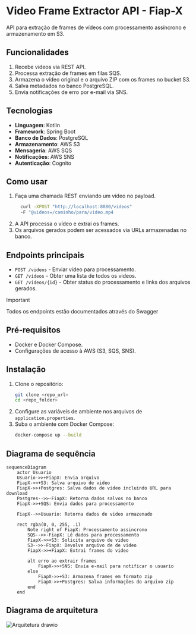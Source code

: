 # Video Frame Extractor API - Fiap-X

API para extração de frames de vídeos com processamento assíncrono e armazenamento em S3.

## Funcionalidades  
1. Recebe vídeos via REST API.  
2. Processa extração de frames em filas SQS.  
3. Armazena o vídeo original e o arquivo ZIP com os frames no bucket S3.  
4. Salva metadados no banco PostgreSQL.  
5. Envia notificações de erro por e-mail via SNS.  

## Tecnologias  
- **Linguagem**: Kotlin  
- **Framework**: Spring Boot
- **Banco de Dados**: PostgreSQL  
- **Armazenamento**: AWS S3  
- **Mensageria**: AWS SQS  
- **Notificações**: AWS SNS
- **Autenticação**: Cognito

## Como usar  
1. Faça uma chamada REST enviando um vídeo no payload.
    ```bash
      curl -XPOST "http://localhost:8080/videos"
      -F "@videos=/caminho/para/video.mp4
    ```
3. A API processa o vídeo e extrai os frames.  
4. Os arquivos gerados podem ser acessados via URLs armazenadas no banco.  

## Endpoints principais
- `POST /videos` - Enviar vídeo para processamento.
- `GET /videos` - Obter uma lista de todos os videos.
- `GET /videos/{id}` - Obter status do processamento e links dos arquivos gerados.

> [!IMPORTANT]
> Todos os endpoints estão documentados através do Swagger

## Pré-requisitos  
- Docker e Docker Compose.  
- Configurações de acesso à AWS (S3, SQS, SNS).  

## Instalação  
1. Clone o repositório:  
    ```bash
    git clone <repo_url>
    cd <repo_folder>
    ```
2. Configure as variáveis de ambiente nos arquivos de `application.properties`.
3. Suba o ambiente com Docker Compose:
    ```bash
    docker-compose up --build
    ```

## Diagrama de sequência

```mermaid
sequenceDiagram
    actor Usuario
    Usuario->>+FiapX: Envia arquivo
    FiapX->>+S3: Salva arquivo de video
    FiapX->>+Postgres: Salva dados de video incluindo URL para download
    Postgres-->>-FiapX: Retorna dados salvos no banco
    FiapX->>+SQS: Envia dados para processamento

    FiapX-->>Usuario: Retorna dados de video armazenado

    rect rgba(0, 0, 255, .1)
        Note right of FiapX: Processamento assincrono
        SQS-->>-FiapX: Lê dados para processamento
        FiapX->>+S3: Solicita arquivo de video
        S3-->>-FiapX: Devolve arquivo de de video
        FiapX->>+FiapX: Extrai frames do video

        alt erro ao extrair frames
            FiapX->>+SNS: Envia e-mail para notificar o usuario
        else
            FiapX->>+S3: Armazena frames em formato zip
            FiapX->>+Postgres: Salva informações do arquivo zip
        end
    end
```

## Diagrama de arquitetura 
![Arquitetura drawio](https://github.com/user-attachments/assets/ce066403-296c-4a94-bc1b-7b8c89dee96b)
